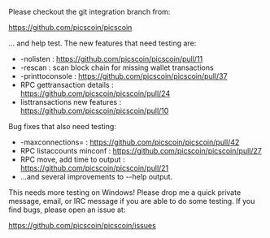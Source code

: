 Please checkout the git integration branch from:

https://github.com/picscoin/picscoin

... and help test.  The new features that need testing are:

* -nolisten : https://github.com/picscoin/picscoin/pull/11
* -rescan : scan block chain for missing wallet transactions
* -printtoconsole : https://github.com/picscoin/picscoin/pull/37
* RPC gettransaction details : https://github.com/picscoin/picscoin/pull/24
* listtransactions new features : https://github.com/picscoin/picscoin/pull/10

Bug fixes that also need testing:

* -maxconnections= : https://github.com/picscoin/picscoin/pull/42
* RPC listaccounts minconf : https://github.com/picscoin/picscoin/pull/27
* RPC move, add time to output : https://github.com/picscoin/picscoin/pull/21
* ...and several improvements to --help output.

This needs more testing on Windows!  Please drop me a quick private message, email, or IRC message if you are able to do some testing.  If you find bugs, please open an issue at:

https://github.com/picscoin/picscoin/issues
